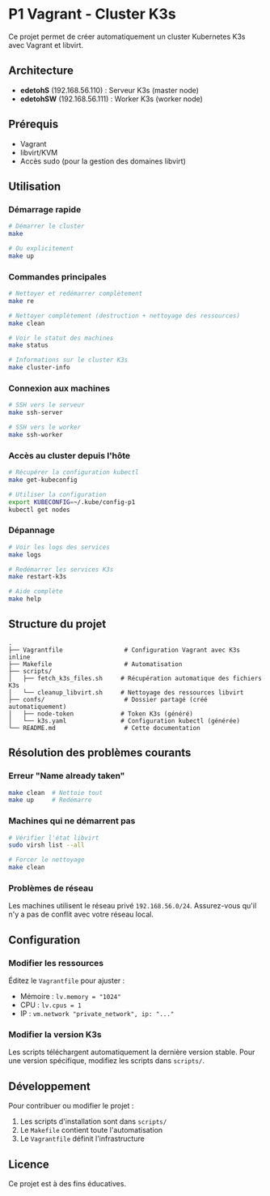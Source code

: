 # P1 Vagrant - Cluster K3s

Ce projet permet de créer automatiquement un cluster Kubernetes K3s avec Vagrant et libvirt.

## Architecture

- **edetohS** (192.168.56.110) : Serveur K3s (master node)
- **edetohSW** (192.168.56.111) : Worker K3s (worker node)

## Prérequis

- Vagrant
- libvirt/KVM
- Accès sudo (pour la gestion des domaines libvirt)

## Utilisation

### Démarrage rapide

```bash
# Démarrer le cluster
make

# Ou explicitement
make up
```

### Commandes principales

```bash
# Nettoyer et redémarrer complètement
make re

# Nettoyer complètement (destruction + nettoyage des ressources)
make clean

# Voir le statut des machines
make status

# Informations sur le cluster K3s
make cluster-info
```

### Connexion aux machines

```bash
# SSH vers le serveur
make ssh-server

# SSH vers le worker
make ssh-worker
```

### Accès au cluster depuis l'hôte

```bash
# Récupérer la configuration kubectl
make get-kubeconfig

# Utiliser la configuration
export KUBECONFIG=~/.kube/config-p1
kubectl get nodes
```

### Dépannage

```bash
# Voir les logs des services
make logs

# Redémarrer les services K3s
make restart-k3s

# Aide complète
make help
```

## Structure du projet

```
.
├── Vagrantfile                 # Configuration Vagrant avec K3s inline
├── Makefile                    # Automatisation
├── scripts/
│   ├── fetch_k3s_files.sh     # Récupération automatique des fichiers K3s
│   └── cleanup_libvirt.sh     # Nettoyage des ressources libvirt
├── confs/                      # Dossier partagé (créé automatiquement)
│   ├── node-token             # Token K3s (généré)
│   └── k3s.yaml               # Configuration kubectl (générée)
└── README.md                   # Cette documentation
```

## Résolution des problèmes courants

### Erreur "Name already taken"

```bash
make clean  # Nettoie tout
make up     # Redémarre
```

### Machines qui ne démarrent pas

```bash
# Vérifier l'état libvirt
sudo virsh list --all

# Forcer le nettoyage
make clean
```

### Problèmes de réseau

Les machines utilisent le réseau privé `192.168.56.0/24`. Assurez-vous qu'il n'y a pas de conflit avec votre réseau local.

## Configuration

### Modifier les ressources

Éditez le `Vagrantfile` pour ajuster :
- Mémoire : `lv.memory = "1024"`
- CPU : `lv.cpus = 1`
- IP : `vm.network "private_network", ip: "..."`

### Modifier la version K3s

Les scripts téléchargent automatiquement la dernière version stable. Pour une version spécifique, modifiez les scripts dans `scripts/`.

## Développement

Pour contribuer ou modifier le projet :

1. Les scripts d'installation sont dans `scripts/`
2. Le `Makefile` contient toute l'automatisation
3. Le `Vagrantfile` définit l'infrastructure

## Licence

Ce projet est à des fins éducatives.

